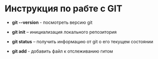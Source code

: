 # Инструкция по рабте с GIT

* **git --version** - посмотреть версию git

* **git init** – инициализация локального репозитория

* **git status** – получить информацию от git о его текущем состоянии

* **git add** - добавить файл к отслеживанию гитом